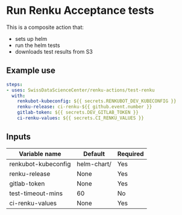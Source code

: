 # Run Renku Acceptance tests

This is a composite action that:
- sets up helm
- run the helm tests
- downloads test results from S3

## Example use
```yaml
steps:
- uses: SwissDataScienceCenter/renku-actions/test-renku
  with:
    renkubot-kubeconfig: ${{ secrets.RENKUBOT_DEV_KUBECONFIG }}
    renku-release: ci-renku-${{ github.event.number }}
    gitlab-token: ${{ secrets.DEV_GITLAB_TOKEN }}
    ci-renku-values: ${{ secrets.CI_RENKU_VALUES }}
```

## Inputs

| Variable name        | Default     | Required |
| -------------------- | ----------- | ---------|
| renkubot-kubeconfig  | helm-chart/ | Yes      |
| renku-release        | None        | Yes      |
| gitlab-token         | None        | Yes      |
| test-timeout-mins    | 60          | No       |
| ci-renku-values      | None        | Yes      |
